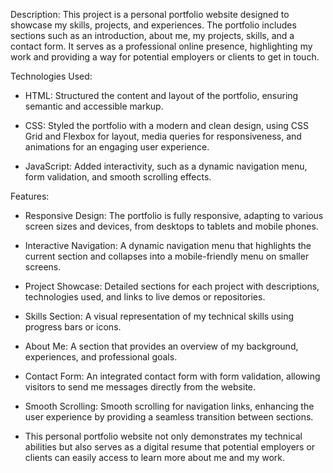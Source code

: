 Description:
This project is a personal portfolio website designed to showcase my skills, projects, and experiences. The portfolio includes sections such as an introduction, about me, my projects, skills, and a contact form. It serves as a professional online presence, highlighting my work and providing a way for potential employers or clients to get in touch.

Technologies Used:

* HTML: Structured the content and layout of the portfolio, ensuring semantic and accessible markup.

* CSS: Styled the portfolio with a modern and clean design, using CSS Grid and Flexbox for layout, media queries for responsiveness, and animations for an engaging user experience.

* JavaScript: Added interactivity, such as a dynamic navigation menu, form validation, and smooth scrolling effects.


Features:

* Responsive Design: The portfolio is fully responsive, adapting to various screen sizes and devices, from desktops to tablets and mobile phones.

* Interactive Navigation: A dynamic navigation menu that highlights the current section and collapses into a mobile-friendly menu on smaller screens.

* Project Showcase: Detailed sections for each project with descriptions, technologies used, and links to live demos or repositories.

* Skills Section: A visual representation of my technical skills using progress bars or icons.

* About Me: A section that provides an overview of my background, experiences, and professional goals.

* Contact Form: An integrated contact form with form validation, allowing visitors to send me messages directly from the website.

* Smooth Scrolling: Smooth scrolling for navigation links, enhancing the user experience by providing a seamless transition between sections.

* This personal portfolio website not only demonstrates my technical abilities but also serves as a digital resume that potential employers or clients can easily access to learn more about me and my work.






